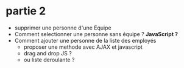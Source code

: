# partie 2
- supprimer une personne d'une Equipe 
- Comment selectionner une personne sans équipe ?  **JavaScript ?**
- Comment ajouter une personne de la liste des employés 
  - proposer une methode avec AJAX et javascript
  - drag and drop JS ?
  - ou liste deroulante ? 